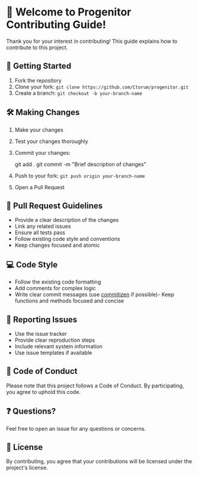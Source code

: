 # 👋 Welcome to Progenitor Contributing Guide!

Thank you for your interest in contributing! This guide explains how to contribute to this project.
## 🚀 Getting Started

1. Fork the repository
2. Clone your fork: `git clone https://github.com/Ctorum/progenitor.git`
3. Create a branch: `git checkout -b your-branch-name`
## 🛠️ Making Changes

1. Make your changes
2. Test your changes thoroughly
3. Commit your changes:

   git add .
   git commit -m "Brief description of changes"

4. Push to your fork: `git push origin your-branch-name`
5. Open a Pull Request

## 📝 Pull Request Guidelines

- Provide a clear description of the changes
- Link any related issues
- Ensure all tests pass
- Follow existing code style and conventions
- Keep changes focused and atomic
## 💻 Code Style

- Follow the existing code formatting
- Add comments for complex logic
- Write clear commit messages (use [commitizen](https://commitizen-tools.github.io/commitizen/) if possible)- Keep functions and methods focused and concise

## 🐛 Reporting Issues

- Use the issue tracker
- Provide clear reproduction steps
- Include relevant system information
- Use issue templates if available
## 🤝 Code of Conduct

Please note that this project follows a Code of Conduct. By participating, you agree to uphold this code.

## ❓ Questions?

Feel free to open an issue for any questions or concerns.
## 📄 License

By contributing, you agree that your contributions will be licensed under the project's license.
